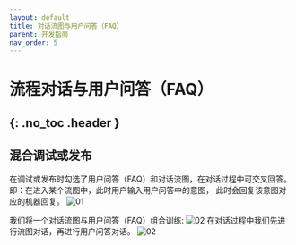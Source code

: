 ```yaml
---
layout: default
title: 对话流图与用户问答（FAQ）
parent: 开发指南
nav_order: 5
---
```


# 流程对话与用户问答（FAQ）
{: .no_toc .header }
---

## 混合调试或发布

在调试或发布时勾选了用户问答（FAQ）和对话流图，在对话过程中可交叉回答。即：在进入某个流图中，此时用户输入用户问答中的意图，
此时会回复该意图对应的机器回复。
![01](/assets/images/tutorial/flow_and_faq/01-flow-and-faq.png)

我们将一个对话流图与用户问答（FAQ）组合训练:
![02](/assets/images/tutorial/flow_and_faq/02-flow-and-faq.png)
在对话过程中我们先进行流图对话，再进行用户问答对话。
![02](/assets/images/tutorial/flow_and_faq/03-flow-and-faq.png)